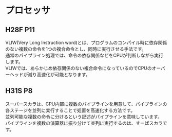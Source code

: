 # プロセッサ
## H28F P11
VLIW(Very Long Instruction word)とは、プログラムのコンパイル時に依存関係のない複数の命令を1つの複合命令とし、同時に実行させる手法です。  
通常のパイプライン処理では、命令の依存関係などをCPUが判断しながら実行します。  
VLIWでは、あらかじめ依存関係のない複合命令になっているのでCPUのオーバーヘッドが減り高速化が可能となります。

## H31S P8
スーパースカラは、CPU内部に複数のパイプラインを用意して、パイプラインの各ステージを並列に実行することで処置を高速化する方法です。  
並列可能な複数の命令に分けるという記述がパイプラインを意味しています。  
パイプラインを複数の演算器に振り分けて並列に実行するのは、すーぱスカラです。

